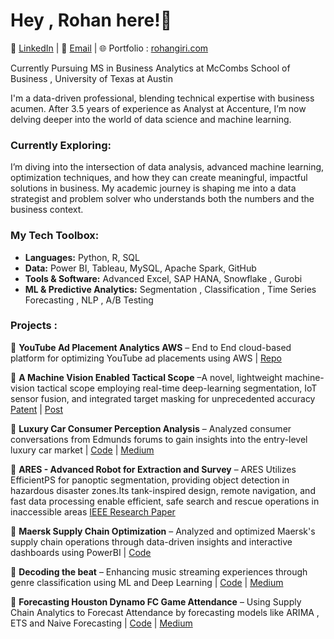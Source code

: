 

# Hey , Rohan here!👋

🔗 [LinkedIn](https://www.linkedin.com/in/girirohan36/) | 📧 [Email](mailto:girirohan36@gmail.com) | 🌐 Portfolio : [rohangiri.com](https://www.rohangiri.com)

Currently Pursuing MS in Business Analytics at McCombs School of Business , University of Texas at Austin

I'm a data-driven professional, blending technical expertise with business acumen. After 3.5 years of experience as Analyst at Accenture, I’m now delving deeper into the world of data science and machine learning.

###  Currently Exploring:
I’m diving into the intersection of data analysis, advanced machine learning, optimization techniques, and how they can create meaningful, impactful solutions in business. My academic journey is shaping me into a data strategist and problem solver who understands both the numbers and the business context.

### My Tech Toolbox:
- **Languages:** Python, R, SQL
- **Data:** Power BI, Tableau, MySQL, Apache Spark, GitHub
- **Tools & Software:** Advanced Excel, SAP HANA, Snowflake , Gurobi
- **ML & Predictive Analytics:** Segmentation , Classification , Time Series Forecasting , NLP , A/B Testing

### Projects :
🔗 **YouTube Ad Placement Analytics AWS** – End to End cloud-based platform for optimizing YouTube ad placements using AWS | [Repo](https://github.com/girirohan36/YouTube-Ad-Placement-Analytics-AWS)

🔗 **A Machine Vision Enabled Tactical Scope** –A novel, lightweight machine-vision tactical scope employing real-time deep-learning segmentation, IoT sensor fusion, and integrated target masking for unprecedented accuracy [Patent](https://www.quickcompany.in/patents/a-machine-vision-enabled-tactical-scope#) | [Post](https://www.linkedin.com/feed/update/urn:li:activity:7092728995590385664/)

🔗 **Luxury Car Consumer Perception Analysis** – Analyzed consumer conversations from Edmunds forums to gain insights into the entry-level luxury car market | [Code](https://github.com/girirohan36/Luxury-Car-Consumer-Perception-Analysis) | [Medium](https://medium.com/@girirohan36/luxury-car-consumer-sentiment-analysis-f2e20976b4f0)

🔗 **ARES - Advanced Robot for Extraction and Survey** – ARES Utilizes EfficientPS for panoptic segmentation, providing object detection in hazardous disaster zones.Its tank-inspired design, remote navigation, and fast data processing enable efficient, safe search and rescue operations in inaccessible areas [IEEE Research Paper](https://ieeexplore.ieee.org/document/9633900)

🔗 **Maersk Supply Chain Optimization** – Analyzed and optimized Maersk's supply chain operations through data-driven insights and interactive dashboards using PowerBI | [Code](https://github.com/girirohan36/supply-chain-optimization) 

🔗 **Decoding the beat** – Enhancing music streaming experiences through genre classification using ML and Deep Learning | [Code](https://github.com/girirohan36/Decoding_the_beat) | [Medium](https://medium.com/@ksimmonds92/decoding-the-beat-predicting-music-genres-with-audio-features-6ec2ee9dae52)

🔗 **Forecasting Houston Dynamo FC Game Attendance** – Using Supply Chain Analytics to Forecast Attendance by forecasting models like ARIMA , ETS and Naive Forecasting  | [Code](https://github.com/girirohan36/ForecastingFC_Attendance) | [Medium](https://medium.com/@girirohan36/forecasting-houston-dynamo-fc-game-attendance-7554f3793960)


